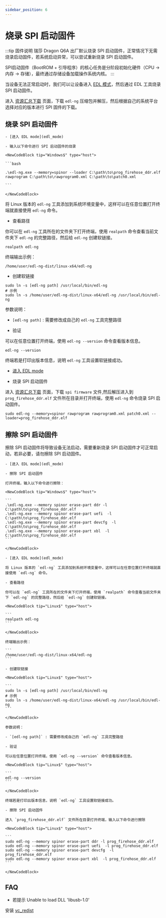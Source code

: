 ```yaml
---
sidebar_position: 6
---
```


# 烧录 SPI 启动固件

:::tip 固件说明
瑞莎 Dragon Q6A 出厂默认烧录 SPI 启动固件，正常情况下无需烧录启动固件，若系统启动异常，可以尝试重新烧录 SPI 启动固件。

SPI启动固件（BootROM + 引导程序）的核心任务是分阶段初始化硬件（CPU → 内存 → 存储），最终通过存储设备加载操作系统内核。
:::

当设备无法正常启动时，我们可以让设备进入 [EDL 模式](./edl_mode)，然后通过 EDL 工具烧录 SPI 启动固件。

进入 [资源汇总下载](../download) 页面，下载 `edl-ng` 压缩包并解压，然后根据自己的系统平台选择对应的版本进行 SPI 固件的下载。

## 烧录 SPI 启动固件

<Tabs queryString = "EDLplatform">
  <TabItem value="Windows" label="Windows" default>

    - [进入 EDL mode](edl_mode)

    - 输入以下命令进行 SPI 启动固件的烧录

    <NewCodeBlock tip="Windows$" type="host">

    ```bash

    .\edl-ng.exe --memory=spinor --loader C:\path\to\prog_firehose_ddr.elf rawprogram C:\path\to\rawprogram0.xml C:\path\to\patch0.xml

    ```

    </NewCodeBlock>

  </TabItem>
  <TabItem value="Linux" label="Linux">

将 Linux 版本的 `edl-ng` 工具添加到系统环境变量中，这样可以在任意位置打开终端就直接使用 `edl-ng` 命令。

- 查看路径

你可以在 `edl-ng` 工具所在的文件夹下打开终端，使用 `realpath` 命令查看当前文件夹下 `edl-ng` 的完整路径，然后给 `edl-ng` 创建软链接。

<NewCodeBlock tip="Linux$" type="host">

```
realpath edl-ng
```

</NewCodeBlock>

终端输出示例：

```
/home/user/edl-ng-dist/linux-x64/edl-ng
```

- 创建软链接

<NewCodeBlock tip="Linux$" type="host">

```
sudo ln -s [edl-ng path] /usr/local/bin/edl-ng
# 示例
sudo ln -s /home/user/edl-ng-dist/linux-x64/edl-ng /usr/local/bin/edl-ng
```

</NewCodeBlock>

参数说明：

- `[edl-ng path]` : 需要修改成自己的 `edl-ng` 工具完整路径

- 验证

可以在任意位置打开终端，使用 `edl-ng --version` 命令查看版本信息。

<NewCodeBlock tip="Linux$" type="host">

```
edl-ng --version
```

</NewCodeBlock>

终端若是打印出版本信息，说明 `edl-ng` 工具设置软链接成功。

- [进入 EDL mode](edl_mode)

- 烧录 SPI 启动固件

进入 [资源汇总下载](../../download) 页面，下载 `spi firmware` 文件,然后解压进入到 `prog_firehose_ddr.elf` 文件所在目录并打开终端，使用 `edl-ng` 命令烧录 SPI 启动固件。

<NewCodeBlock tip="Linux$" type="host">

```
sudo edl-ng --memory=spinor rawprogram rawprogram0.xml patch0.xml --loader=prog_firehose_ddr.elf
```

</NewCodeBlock>

  </TabItem>
</Tabs>

## 擦除 SPI 启动固件

擦除 SPI 启动固件将导致设备无法启动，需要重新烧录 SPI 启动固件才可正常启动，若非必要，请勿擦除 SPI 启动固件。

<Tabs queryString = "EDLplatform">
  <TabItem value="Windows" label="Windows" default>

    - [进入 EDL mode](edl_mode)

    - 擦除 SPI 启动固件

    打开终端，输入以下命令进行擦除：

    <NewCodeBlock tip="Windows$" type="host">

    ```
    .\edl-ng.exe --memory spinor erase-part ddr -l C:\path\to\prog_firehose_ddr.elf
    .\edl-ng.exe --memory spinor erase-part uefi  -l C:\path\to\prog_firehose_ddr.elf
    .\edl-ng.exe --memory spinor erase-part devcfg  -l C:\path\to\prog_firehose_ddr.elf
    .\edl-ng.exe --memory spinor erase-part xbl  -l C:\path\to\prog_firehose_ddr.elf
    ```

    </NewCodeBlock>

  </TabItem>
  <TabItem value="Linux" label="Linux">

    - [进入 EDL mode](edl_mode)

    将 Linux 版本的 `edl-ng` 工具添加到系统环境变量中，这样可以在任意位置打开终端就直接使用 `edl-ng` 命令。

    - 查看路径

    你可以在 `edl-ng` 工具所在的文件夹下打开终端，使用 `realpath` 命令查看当前文件夹下 `edl-ng` 的完整路径，然后给 `edl-ng` 创建软链接。

    <NewCodeBlock tip="Linux$" type="host">

    ```
    realpath edl-ng
    ```

    </NewCodeBlock>

    终端输出示例：

    ```
    /home/user/edl-ng-dist/linux-x64/edl-ng
    ```

    - 创建软链接

    <NewCodeBlock tip="Linux$" type="host">

    ```
    sudo ln -s [edl-ng path] /usr/local/bin/edl-ng
    # 示例
    sudo ln -s /home/user/edl-ng-dist/linux-x64/edl-ng /usr/local/bin/edl-ng
    ```

    </NewCodeBlock>

    参数说明：

    - `[edl-ng path]` : 需要修改成自己的 `edl-ng` 工具完整路径

    - 验证

    可以在任意位置打开终端，使用 `edl-ng --version` 命令查看版本信息。

    <NewCodeBlock tip="Linux$" type="host">

    ```
    edl-ng --version
    ```

    </NewCodeBlock>

    终端若是打印出版本信息，说明 `edl-ng` 工具设置软链接成功。

    - 擦除 SPI 启动固件

    进入 `prog_firehose_ddr.elf` 文件所在目录打开终端，输入以下命令进行擦除

    <NewCodeBlock tip="Linux$" type="host">

    ```
    sudo edl-ng --memory spinor erase-part ddr -l prog_firehose_ddr.elf
    sudo edl-ng --memory spinor erase-part uefi  -l prog_firehose_ddr.elf
    sudo edl-ng --memory spinor erase-part devcfg  -l prog_firehose_ddr.elf
    sudo edl-ng --memory spinor erase-part xbl  -l prog_firehose_ddr.elf
    ```

    </NewCodeBlock>

  </TabItem>
</Tabs>

## FAQ

- 若提示 Unable to load DLL 'libusb-1.0'

安装 [vc_redist](https://aka.ms/vs/17/release/vc_redist.x64.exe)
